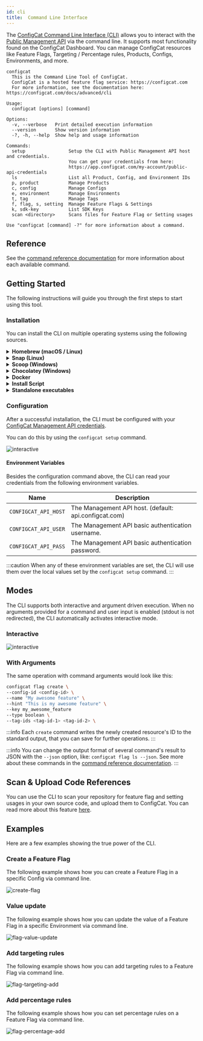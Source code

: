 ```yaml
---
id: cli
title:  Command Line Interface
---
```


The <a target="_blank" href="https://github.com/configcat/cli">ConfigCat Command Line Interface (CLI)</a> allows you to interact with the [Public Management API](advanced/public-api.md) via the command line. It supports most functionality found on the ConfigCat Dashboard. You can manage ConfigCat resources like Feature Flags, Targeting / Percentage rules, Products, Configs, Environments, and more.

```
configcat
  This is the Command Line Tool of ConfigCat.
  ConfigCat is a hosted feature flag service: https://configcat.com
  For more information, see the documentation here: https://configcat.com/docs/advanced/cli

Usage:
  configcat [options] [command]

Options:
  -v, --verbose   Print detailed execution information
  --version       Show version information
  -?, -h, --help  Show help and usage information

Commands:
  setup                Setup the CLI with Public Management API host and credentials.
                       You can get your credentials from here:
                       https://app.configcat.com/my-account/public-api-credentials
  ls                   List all Product, Config, and Environment IDs
  p, product           Manage Products
  c, config            Manage Configs
  e, environment       Manage Environments
  t, tag               Manage Tags
  f, flag, s, setting  Manage Feature Flags & Settings
  k, sdk-key           List SDK Keys
  scan <directory>     Scans files for Feature Flag or Setting usages

Use "configcat [command] -?" for more information about a command.
```

## Reference
See the <a target="_blank" href="https://configcat.github.io/cli/">command reference documentation</a> for more information about each available command.

## Getting Started
The following instructions will guide you through the first steps to start using this tool.

### Installation
You can install the CLI on multiple operating systems using the following sources.

<details>
  <summary><strong>Homebrew (macOS / Linux)</strong></summary>

Install the CLI from <a target="_blank" href="https://github.com/configcat/homebrew-tap">ConfigCat tap</a> with <a target="_blank" href="https://brew.sh">Homebrew</a> by executing the following command:
```bash
brew tap configcat/tap
brew install configcat
```

</details>

<details>
  <summary><strong>Snap (Linux)</strong></summary>

Install the CLI from <a target="_blank" href="https://snapcraft.io">Snapcraft</a> by executing the following command:
```bash
sudo snap install configcat
```

</details>

<details>
  <summary><strong>Scoop (Windows)</strong></summary>

Install the CLI from <a target="_blank" href="https://github.com/configcat/scoop-configcat">ConfigCat bucket</a> with <a target="_blank" href="https://scoop.sh">Scoop</a> by executing the following command:
```bash
scoop bucket add configcat https://github.com/configcat/scoop-configcat
scoop install configcat
```

</details>

<details>
  <summary><strong>Chocolatey (Windows)</strong></summary>

Install the CLI from <a target="_blank" href="https://chocolatey.org/">Chocolatey</a> by executing the following command:
```powershell
choco install configcat
```

</details>

<details>
  <summary><strong>Docker</strong></summary>

The CLI can be executed from a <a target="_blank" href="https://www.docker.com/">Docker</a> image.
```bash
docker pull configcat/cli
```
An example of how to scan a repository for feature flag & setting references with the docker image.
```bash
docker run --rm \
    --env CONFIGCAT_API_HOST=<API-HOST> \
    --env CONFIGCAT_API_USER=<API-USER> \
    --env CONFIGCAT_API_PASS=<API-PASSWORD> \
    -v /path/to/repository:/repository \
  configcat/cli scan "/repository" --print --config-id <CONFIG-ID>
```

</details>

<details>
  <summary><strong>Install Script</strong></summary>

On Unix platforms, you can install the CLI by executing an install script.
```bash
curl -fsSL "https://raw.githubusercontent.com/configcat/cli/main/scripts/install.sh" | bash
```

By default, the script downloads the OS specific artifact from the latest <a target="_blank" href="https://github.com/configcat/cli/releases">GitHub Release</a> with `curl` and moves it into the `/usr/local/bin` directory.

It might happen, that you don't have permissions to write into `/usr/local/bin`, then you should execute the install script with `sudo`.

```bash
curl -fsSL "https://raw.githubusercontent.com/configcat/cli/main/scripts/install.sh" | sudo bash
```

The script accepts the following input parameters:

Parameter | Description | Default value
--------- | ----------- | -------------
`-d`, `--dir` | The directory where the CLI should be installed. | `/usr/local/bin`
`-v`, `--version` | The desired version to install. | `latest`
`-a`, `--arch` | The desired architecture to install. | `x64`

The possible **architecture** values for Linux: `x64`, `musl-x64`, `arm`, `arm64`.

> For macOS, the architecture is fixed to `x64`, but we plan the support of Apple silicon in the future.

**Script usage examples**:

*Custom installation directory*:
```bash
curl -fsSL "https://raw.githubusercontent.com/configcat/cli/main/scripts/install.sh" | bash -s -- -d=/path/to/install
```

*Install a different version*:
```bash
curl -fsSL "https://raw.githubusercontent.com/configcat/cli/main/scripts/install.sh" | bash -s -- -v=1.4.2
```

*Install with custom architecture*:
```bash
curl -fsSL "https://raw.githubusercontent.com/configcat/cli/main/scripts/install.sh" | bash -s -- -a=arm
```

</details>

<details>
  <summary><strong>Standalone executables</strong></summary>

You can download the executables directly from <a target="_blank" href="https://github.com/configcat/cli/releases">GitHub Releases</a> for your desired platform.

</details>

### Configuration
After a successful installation, the CLI must be configured with your <a target="_blank" href="https://app.configcat.com/my-account/public-api-credentials">ConfigCat Management API credentials</a>.

You can do this by using the `configcat setup` command.

![interactive](/assets/cli/setup.gif)

#### Environment Variables
Besides the configuration command above, the CLI can read your credentials from the following environment variables.

Name | Description |
--------- | ----------- |
`CONFIGCAT_API_HOST` | The Management API host. (default: api.configcat.com) | 
`CONFIGCAT_API_USER` | The Management API basic authentication username. |
`CONFIGCAT_API_PASS` | The Management API basic authentication password. | 

:::caution
When any of these environment variables are set, the CLI will use them over the local values set by the `configcat setup` command.
:::

## Modes
The CLI supports both interactive and argument driven execution. When no arguments provided for a command and user input is enabled (stdout is not redirected), the CLI automatically activates interactive mode.

### Interactive

![interactive](/assets/cli/teaser.gif)

### With Arguments
The same operation with command arguments would look like this:
```bash
configcat flag create \
--config-id <config-id> \ 
--name "My awesome feature" \
--hint "This is my awesome feature" \
--key my_awesome_feature
--type boolean \
--tag-ids <tag-id-1> <tag-id-2> \
```

:::info
Each `create` command writes the newly created resource's ID to the standard output, that you can save for further operations.
:::

:::info
You can change the output format of several command's result to JSON with the `--json` option, like: `configcat flag ls --json`. See more about these commands in the <a target="_blank" href="https://configcat.github.io/cli/">command reference documentation</a>.
:::

## Scan & Upload Code References
You can use the CLI to scan your repository for feature flag and setting usages in your own source code, and upload them 
to ConfigCat. You can read more about this feature [here](/docs/advanced/code-references/overview).

## Examples
Here are a few examples showing the true power of the CLI.

### Create a Feature Flag
The following example shows how you can create a Feature Flag in a specific Config via command line.

![create-flag](/assets/cli/create-flag.gif)

### Value update
The following example shows how you can update the value of a Feature Flag in a specific Environment via command line.

![flag-value-update](/assets/cli/flag-value-update.gif)

### Add targeting rules
The following example shows how you can add targeting rules to a Feature Flag via command line.

![flag-targeting-add](/assets/cli/flag-targeting-add.gif)

### Add percentage rules
The following example shows how you can set percentage rules on a Feature Flag via command line.

![flag-percentage-add](/assets/cli/flag-percentage-add.gif)